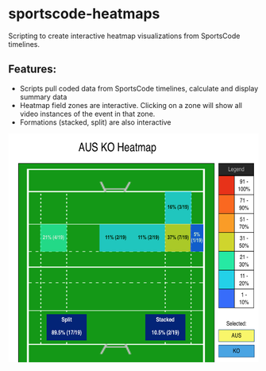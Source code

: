 # sportscode-heatmaps
Scripting to create interactive heatmap visualizations from SportsCode timelines.

## Features:
* Scripts pull coded data from SportsCode timelines, calculate and display summary data
* Heatmap field zones are interactive. Clicking on a zone will show all video instances of the event in that zone.
* Formations (stacked, split) are also interactive

<img src="https://github.com/chudzikr/sportscode-heatmaps/blob/master/Aus%20KO.png" alt="Sample Output" width="626" height="461">
